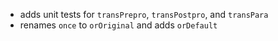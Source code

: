 * adds unit tests for `transPrepro`, `transPostpro`, and `transPara`
* renames `once` to `orOriginal` and adds `orDefault`
